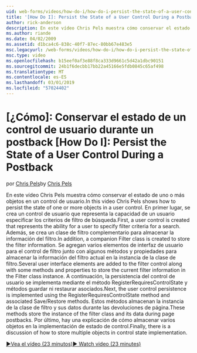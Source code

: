 ```yaml
---
uid: web-forms/videos/how-do-i/how-do-i-persist-the-state-of-a-user-control-during-a-postback
title: '[How Do I]: Persist the State of a User Control During a Postback | Microsoft Docs'
author: rick-anderson
description: En este vídeo Chris Pels muestra cómo conservar el estado de uno o más objetos en un control de usuario. En primer lugar, se crea un control de usuario que representa el abilit...
ms.author: riande
ms.date: 04/02/2009
ms.assetid: d1bca4c6-838c-40f7-87ec-80bb67e483e5
msc.legacyurl: /web-forms/videos/how-do-i/how-do-i-persist-the-state-of-a-user-control-during-a-postback
msc.type: video
ms.openlocfilehash: b15eef0af3e88f8ca333d9661c5d42a1dbc90151
ms.sourcegitcommit: 24b1f6decbb17bb22a45166e5fdb0845c65af498
ms.translationtype: MT
ms.contentlocale: es-ES
ms.lasthandoff: 03/01/2019
ms.locfileid: "57024402"
---
```

<a name="how-do-i-persist-the-state-of-a-user-control-during-a-postback"></a>[¿Cómo]: Conservar el estado de un control de usuario durante un postback
[How Do I]: Persist the State of a User Control During a Postback
====================
<span data-ttu-id="e6798-104">por [Chris Pels](https://twitter.com/chrispels)</span><span class="sxs-lookup"><span data-stu-id="e6798-104">by [Chris Pels](https://twitter.com/chrispels)</span></span>

<span data-ttu-id="e6798-105">En este vídeo Chris Pels muestra cómo conservar el estado de uno o más objetos en un control de usuario.</span><span class="sxs-lookup"><span data-stu-id="e6798-105">In this video Chris Pels shows how to persist the state of one or more objects in a user control.</span></span> <span data-ttu-id="e6798-106">En primer lugar, se crea un control de usuario que representa la capacidad de un usuario especificar los criterios de filtro de búsqueda.</span><span class="sxs-lookup"><span data-stu-id="e6798-106">First, a user control is created that represents the ability for a user to specify filter criteria for a search.</span></span> <span data-ttu-id="e6798-107">Además, se crea un clase de filtro complementario para almacenar la información del filtro.</span><span class="sxs-lookup"><span data-stu-id="e6798-107">In addition, a companion Filter class is created to store the filter information.</span></span> <span data-ttu-id="e6798-108">Se agregan varios elementos de interfaz de usuario para el control de filtro junto con algunos métodos y propiedades para almacenar la información del filtro actual en la instancia de la clase de filtro.</span><span class="sxs-lookup"><span data-stu-id="e6798-108">Several user interface elements are added to the filter control along with some methods and properties to store the current filter information in the Filter class instance.</span></span> <span data-ttu-id="e6798-109">A continuación, la persistencia del control de usuario se implementa mediante el método RegisterRequiresControlState y métodos guardar ni restaurar asociados.</span><span class="sxs-lookup"><span data-stu-id="e6798-109">Next, the user control persistence is implemented using the RegisterRequiresControlState method and associated Save/Restore methods.</span></span> <span data-ttu-id="e6798-110">Estos métodos almacenan la instancia de la clase de filtro y sus datos durante las devoluciones de página.</span><span class="sxs-lookup"><span data-stu-id="e6798-110">These methods store the instance of the filter class and its data during page postbacks.</span></span> <span data-ttu-id="e6798-111">Por último, hay una explicación de cómo almacenar varios objetos en la implementación de estado de control.</span><span class="sxs-lookup"><span data-stu-id="e6798-111">Finally, there is a discussion of how to store multiple objects in control state implementation.</span></span>

[<span data-ttu-id="e6798-112">&#9654;Vea el vídeo (23 minutos)</span><span class="sxs-lookup"><span data-stu-id="e6798-112">&#9654; Watch video (23 minutes)</span></span>](https://channel9.msdn.com/Blogs/ASP-NET-Site-Videos/how-do-i-persist-the-state-of-a-user-control-during-a-postback)
